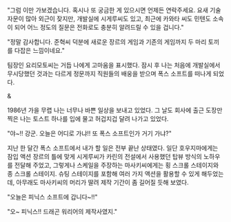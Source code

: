 "그럼 이만 가보겠습니다. 혹시나 또 궁금한 게 있으시면 언제든 연락주세요. 요새 기술 자문이 많아 외근이 잦지만, 개발실에 시게루씨도 있고, 최근에 카와타 씨도 민텐도 소속이 되어 어느 정도의 질문은 전화로도 충분히 알려드릴 수 있을 겁니다."

"정말 감사합니다. 준혁씨 덕분에 새로운 장르의 게임과 기존의 게임까지 두 마리 토끼를 다잡은 느낌이네요."

팀장인 요리모토씨는 거듭 나에게 고마움을 표시했다. 잠시 후 나는 처음에 개발실에서 무시당했던 것과는 다르게 정문까지 직원들의 배웅을 받으며 폭스 소프트를 떠나게 되었다. 

&

1986년 가을 무렵 나는 너무나 바쁜 일상을 보내고 있었다. 그 날도 회사에 출근 도장만 찍은 나는 토스트 하나를 입에 물고 허겁지겁 달려 나가고 있었다.

"야~!! 강군. 오늘은 어디로 가냐!! 또 폭스 소프트인가 거기 가냐?"

지난 한 달간 폭스 소프트에서 내가 할 일은 전부 끝난 상태였다. 일단 호우지마에게는 잠입 액션 장르의 틀에 맞게 시게루씨가 카린의 전설에서 사용했던 탑뷰 방식의 노하우를 전달해 주었고, 그렇게나 스케일을 주장하는 마사키씨에게는 횡 스크롤 스테이지와 종 스크롤 스테이지. 슈팅 스테이지를 포함해 여러 가지 액션을 활용할 수 있게 해두었는데, 아무래도 마사키씨의 머리가 딸려 제작 기간이 좀 길어질 듯해 보였다. 

"오늘은 피닉스 소프트에 갑니다~!!"

"오~ 피닉스!! 드래곤 워리어의 제작사였지."